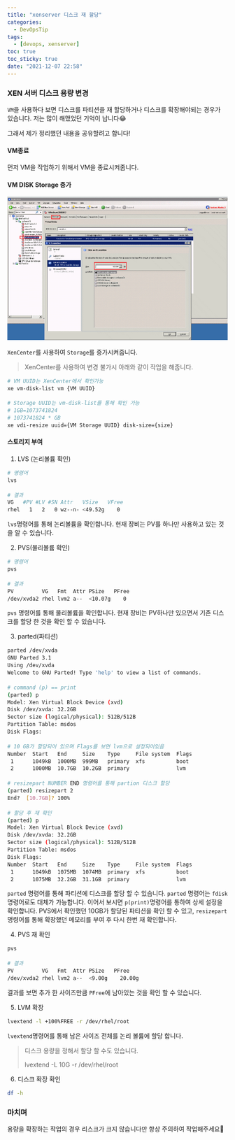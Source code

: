 ```yaml
---
title: "xenserver 디스크 재 할당"
categories:
  - DevOpsTip
tags:
  - [devops, xenserver]
toc: true
toc_sticky: true
date: "2021-12-07 22:58"
---
```


### XEN 서버 디스크 용량 변경

``VM``을 사용하다 보면 디스크를 파티션을 재 할당하거나 디스크를 확장해야되는 경우가 있습니다. 저는 많이 해맸었던 기억이 납니다😂

그래서 제가 정리했던 내용을 공유할려고 합니다!

#### VM종료

먼저 VM을 작업하기 위해서 VM을 종료시켜줍니다.

#### VM DISK Storage 증가

![How to Extend the Virtual Disk Size of a XenVM](../../../assets/images/posts/2021-12-02-post-tip-xenserver-storage/0EM60000000USDZ.png)

``XenCenter``를 사용하여 ``Storage``를 증가시켜줍니다.

> XenCenter를 사용하여 변경 불가시 아래와 같이 작업을 해줍니다.

```bash
# VM UUID는 XenCenter에서 확인가능
xe vm-disk-list vm {VM UUID}

# Storage UUID는 vm-disk-list를 통해 확인 가능
# 1GB=1073741824
# 1073741824 * GB
xe vdi-resize uuid={VM Storage UUID} disk-size={size}
```

#### 스토리지 부여

1. LVS (논리볼륨 확인)

```bash
# 명령어
lvs

# 결과
VG   #PV #LV #SN Attr   VSize   VFree
rhel   1   2   0 wz--n- <49.52g    0 
```

``lvs``명령어를 통해 논리볼륨을 확인합니다. 현재 장비는 PV를 하나만 사용하고 있는 것을 알 수 있습니다.

2. PVS(물리볼륨 확인)

```bash
# 명령어
pvs

# 결과
PV         VG   Fmt  Attr PSize   PFree
/dev/xvda2 rhel lvm2 a--  <10.07g    0  
```

``pvs`` 명령어를 통해 물리볼륨을 확인합니다. 현재 장비는 PV하나만 있으면서 기존 디스크를 할당 한 것을 확인 할 수 있습니다.

3. parted(파티션)

```bash
parted /dev/xvda
GNU Parted 3.1
Using /dev/xvda
Welcome to GNU Parted! Type 'help' to view a list of commands.

# command (p) == print
(parted) p           
Model: Xen Virtual Block Device (xvd)
Disk /dev/xvda: 32.2GB
Sector size (logical/physical): 512B/512B
Partition Table: msdos
Disk Flags:

# 10 GB가 할당되어 있으며 Flags를 보면 lvm으로 설정되어있음
Number  Start   End     Size    Type     File system  Flags
 1      1049kB  1000MB  999MB   primary  xfs          boot
 2      1000MB  10.7GB  10.2GB  primary               lvm
 
# resizepart NUMBER END 명령어를 통해 partion 디스크 할당
(parted) resizepart 2                                                     
End?  [10.7GB]? 100%

# 할당 후 재 확인
(parted) p
Model: Xen Virtual Block Device (xvd)
Disk /dev/xvda: 32.2GB
Sector size (logical/physical): 512B/512B
Partition Table: msdos
Disk Flags:
Number  Start   End     Size    Type     File system  Flags
 1      1049kB  1075MB  1074MB  primary  xfs          boot
 2      1075MB  32.2GB  31.1GB  primary               lvm
```

``parted`` 명령어를 통해 파티션에 디스크를 할당 할 수 있습니다. ``parted`` 명령어는 ``fdisk``명령어로도 대체가 가능합니다. 이어서 보시면 ``p(print)``명령어를 통하여 상세 설정을 확인합니다. PVS에서 확인했던 10GB가 할당된 파티션을 확인 할 수 있고, ``resizepart``명령어를 통해 확장했던 메모리를 부여 후 다시 한번 재 확인합니다.

4. PVS 재 확인

```bash
pvs

# 결과
PV         VG   Fmt  Attr PSize   PFree
/dev/xvda2 rhel lvm2 a--  <9.00g    20.00g 
```

결과를 보면 추가 한 사이즈만큼 ``PFree``에 남아있는 것을 확인 할 수 있습니다.

5. LVM 확장

```bash
lvextend -l +100%FREE -r /dev/rhel/root
```

``lvextend``명령어를 통해 남은 사이즈 전체를 논리 볼륨에 할당 합니다.

> 디스크 용량을 정해서 할당 할 수도 있습니다.
>
> lvextend -L 10G -r /dev/rhel/root

6. 디스크 확장 확인

```bash
df -h
```

### 마치며

용량을 확장하는 작업의 경우 리스크가 크지 않습니다만 항상 주의하여 작업해주세요👏
